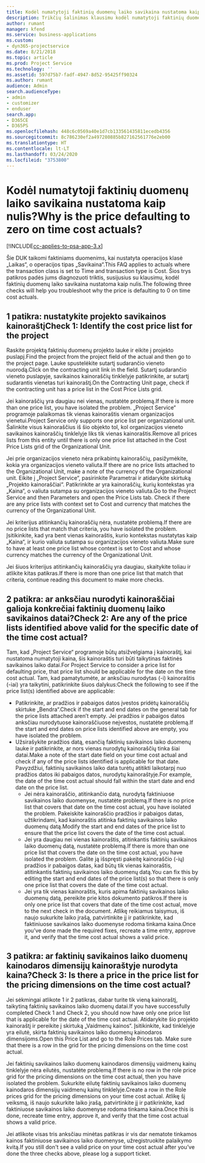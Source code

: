 ```yaml
---
title: Kodėl numatytoji faktinių duomenų laiko savikaina nustatoma kaip nulis?
description: Trikčių šalinimas klausimu kodėl numatytoji faktinių duomenų laiko savikaina nustatoma kaip 0.
author: rumant
manager: kfend
ms.service: business-applications
ms.custom:
- dyn365-projectservice
ms.date: 8/21/2018
ms.topic: article
ms.prod: Project Service
ms.technology: ''
ms.assetid: 597d75b7-fadf-4947-8d52-95425ff90324
ms.author: rumant
audience: Admin
search.audienceType:
- admin
- customizer
- enduser
search.app:
- D365CE
- D365PS
ms.openlocfilehash: 448c6c0569a40e1d7cb133561435811ecedb4356
ms.sourcegitcommit: 8c786230ef2a497280885b827162561776e2eb00
ms.translationtype: HT
ms.contentlocale: lt-LT
ms.lasthandoff: 03/24/2020
ms.locfileid: "3753800"
---
```

# <a name="why-is-the-price-defaulting-to-zero-on-time-cost-actuals"></a><span data-ttu-id="83cf2-103">Kodėl numatytoji faktinių duomenų laiko savikaina nustatoma kaip nulis?</span><span class="sxs-lookup"><span data-stu-id="83cf2-103">Why is the price defaulting to zero on time cost actuals?</span></span>

[!INCLUDE[cc-applies-to-psa-app-3.x](../includes/cc-applies-to-psa-app-3x.md)]

<span data-ttu-id="83cf2-104">Šie DUK taikomi faktiniams duomenims, kai nustatyta operacijos klasė „Laikas“, o operacijos tipas „Savikaina“.</span><span class="sxs-lookup"><span data-stu-id="83cf2-104">This FAQ applies to actuals where the transaction class is set to Time and transaction type is Cost.</span></span> <span data-ttu-id="83cf2-105">Šios trys patikros padės jums diagnozuoti triktis, susijusius su klausimu, kodėl faktinių duomenų laiko savikaina nustatoma kaip nulis.</span><span class="sxs-lookup"><span data-stu-id="83cf2-105">The following three checks will help you troubleshoot why the price is defaulting to 0 on time cost actuals.</span></span>
 
## <a name="check-1-identify-the-cost-price-list-for-the-project"></a><span data-ttu-id="83cf2-106">1 patikra: nustatykite projekto savikainos kainoraštį</span><span class="sxs-lookup"><span data-stu-id="83cf2-106">Check 1: Identify the cost price list for the project</span></span>

<span data-ttu-id="83cf2-107">Raskite projektą faktinių duomenų projekto lauke ir eikite į projekto puslapį.</span><span class="sxs-lookup"><span data-stu-id="83cf2-107">Find the project from the project field of the actual and then go to the project page.</span></span> <span data-ttu-id="83cf2-108">Lauke spustelėkite sutartį sudarančio vieneto nuorodą.</span><span class="sxs-lookup"><span data-stu-id="83cf2-108">Click on the contracting unit link in the field.</span></span> <span data-ttu-id="83cf2-109">Sutartį sudarančio vieneto puslapyje, savikainos kainoraščių tinklelyje patikrinkite, ar sutartį sudarantis vienetas turi kainoraštį.</span><span class="sxs-lookup"><span data-stu-id="83cf2-109">On the Contracting Unit page, check if the contracting unit has a price list in the Cost Price Lists grid.</span></span>

<span data-ttu-id="83cf2-110">Jei kainoraščių yra daugiau nei vienas, nustatėte problemą.</span><span class="sxs-lookup"><span data-stu-id="83cf2-110">If there is more than one price list, you have isolated the problem.</span></span> <span data-ttu-id="83cf2-111">„Project Service“ programoje palaikomas tik vienas kainoraštis vienam organizacijos vienetui.</span><span class="sxs-lookup"><span data-stu-id="83cf2-111">Project Service only supports one price list per organizational unit.</span></span> <span data-ttu-id="83cf2-112">Šalinkite visus kainoraščius iš šio objekto tol, kol organizacijos vieneto savikainos kainoraščių tinklelyje liks tik vienas kainoraštis.</span><span class="sxs-lookup"><span data-stu-id="83cf2-112">Remove all prices lists from this entity until there is only one price list attached in the Cost Price Lists grid of the Organizational Unit.</span></span>

<span data-ttu-id="83cf2-113">Jei prie organizacijos vieneto nėra prikabintų kainoraščių, pasižymėkite, kokia yra organizacijos vieneto valiuta.</span><span class="sxs-lookup"><span data-stu-id="83cf2-113">If there are no price lists attached to the Organizational Unit, make a note of the currency of the Organizational unit.</span></span> <span data-ttu-id="83cf2-114">Eikite į „Project Service“, pasirinkite Parametrai ir atidarykite skirtuką „Projekto kainoraščiai“. Patikrinkite ar yra kainoraščių, kurių kontekstas yra „Kaina“, o valiuta sutampa su organizacijos vieneto valiuta.</span><span class="sxs-lookup"><span data-stu-id="83cf2-114">Go to the Project Service and then Parameters and open the Price Lists tab. Check if there are any price lists with context set to Cost and currency that matches the currency of the Organizational Unit.</span></span>
 
<span data-ttu-id="83cf2-115">Jei kriterijus atitinkančių kainoraščių nėra, nustatėte problemą.</span><span class="sxs-lookup"><span data-stu-id="83cf2-115">If there are no price lists that match that criteria, you have isolated the problem.</span></span> <span data-ttu-id="83cf2-116">Įsitikinkite, kad yra bent vienas kainoraštis, kurio kontekstas nustatytas kaip „Kaina“, ir kurio valiuta sutampa su organizacijos vieneto valiuta.</span><span class="sxs-lookup"><span data-stu-id="83cf2-116">Make sure to have at least one price list whose context is set to Cost and whose currency matches the currency of the Organizational Unit.</span></span>

<span data-ttu-id="83cf2-117">Jei šiuos kriterijus atitinkančių kainoraščių yra daugiau, skaitykite toliau ir atlikite kitas patikras.</span><span class="sxs-lookup"><span data-stu-id="83cf2-117">If there is more than one price list that match that criteria, continue reading this document to make more checks.</span></span>

## <a name="check-2-are-any-of-the-price-lists-identified-above-valid-for-the-specific-date-of-the-time-cost-actual"></a><span data-ttu-id="83cf2-118">2 patikra: ar anksčiau nurodyti kainoraščiai galioja konkrečiai faktinių duomenų laiko savikainos datai?</span><span class="sxs-lookup"><span data-stu-id="83cf2-118">Check 2: Are any of the price lists identified above valid for the specific date of the time cost actual?</span></span>

<span data-ttu-id="83cf2-119">Tam, kad „Project Service“ programoje būtų atsižvelgiama į kainoraštį, kai nustatoma numatytoji kaina, šis kainoraštis turi būti taikytinas faktinės savikainos laiko datai.</span><span class="sxs-lookup"><span data-stu-id="83cf2-119">For Project Service to consider a price list for defaulting price, that price list should be applicable for the date on the time cost actual.</span></span> <span data-ttu-id="83cf2-120">Tam, kad pamatytumėte, ar anksčiau nurodytas (-i) kainoraštis (-iai) yra taikytini, patikrinkite šiuos dalykus:</span><span class="sxs-lookup"><span data-stu-id="83cf2-120">Check the following to see if the price list(s) identified above are applicable:</span></span>

- <span data-ttu-id="83cf2-121">Patikrinkite, ar pradžios ir pabaigos datos įvestos pridėtų kainoraščių skirtuke „Bendra“.</span><span class="sxs-lookup"><span data-stu-id="83cf2-121">Check if the start and end dates on the general tab for the price lists attached aren’t empty.</span></span> <span data-ttu-id="83cf2-122">Jei pradžios ir pabaigos datos anksčiau nurodytuose kainoraščiuose neįvestos, nustatėte problemą.</span><span class="sxs-lookup"><span data-stu-id="83cf2-122">If the start and end dates on price lists identified above are empty, you have isolated the problem.</span></span> 
- <span data-ttu-id="83cf2-123">Užsirašykite pradžios datą, esančią faktinių savikainos laiko duomenų lauke ir patikrinkite, ar nors vienas nurodytų kainoraščių tinka šiai datai.</span><span class="sxs-lookup"><span data-stu-id="83cf2-123">Make a note of the start date field on your time cost actual and check if any of the price lists identified is applicable for that date.</span></span> <span data-ttu-id="83cf2-124">Pavyzdžiui, faktinių savikainos laiko data turėtų atitikti laikotarpį nuo pradžios datos iki pabaigos datos, nurodytų kainoraštyje.</span><span class="sxs-lookup"><span data-stu-id="83cf2-124">For example, the date of the time cost actual should fall within the start date and end date on the price list.</span></span> 
    - <span data-ttu-id="83cf2-125">Jei nėra kainoraščio, atitinkančio datą, nurodytą faktiniuose savikainos laiko duomenyse, nustatėte problemą.</span><span class="sxs-lookup"><span data-stu-id="83cf2-125">If there is no price list that covers that date on the time cost actual, you have isolated the problem.</span></span> <span data-ttu-id="83cf2-126">Pakeiskite kainoraščio pradžios ir pabaigos datas, užtikrindami, kad kainoraštis atitinka faktinių savikainos laiko duomenų datą.</span><span class="sxs-lookup"><span data-stu-id="83cf2-126">Modify the start and end dates of the price list to ensure that the price list covers the date of the time cost actual.</span></span> 
    - <span data-ttu-id="83cf2-127">Jei yra daugiau nei vienas kainoraštis, atitinkantis faktinių savikainos laiko duomenų datą, nustatėte problemą.</span><span class="sxs-lookup"><span data-stu-id="83cf2-127">If there is more than one price list that covers the date on the time cost actual, you have isolated the problem.</span></span> <span data-ttu-id="83cf2-128">Galite ją išspręsti pakeitę kainoraščio (-ių) pradžios ir pabaigos datas, kad būtų tik vienas kainoraštis, atitinkantis faktinių savikainos laiko duomenų datą.</span><span class="sxs-lookup"><span data-stu-id="83cf2-128">You can fix this by editing the start and end dates of the price list(s) so that there is only one price list that covers the date of the time cost actual.</span></span> 
    - <span data-ttu-id="83cf2-129">Jei yra tik vienas kainoraštis, kuris apima faktinių savikainos laiko duomenų datą, pereikite prie kitos dokumento patikros.</span><span class="sxs-lookup"><span data-stu-id="83cf2-129">If there is only one price list that covers that date of the time cost actual, move to the next check in the document.</span></span>
<span data-ttu-id="83cf2-130">Atlikę reikiamus taisymus, iš naujo sukurkite laiko įrašą, patvirtinkite jį ir patikrinkite, kad faktiniuose savikainos laiko duomenyse rodoma tinkama kaina.</span><span class="sxs-lookup"><span data-stu-id="83cf2-130">Once you’ve done made the required fixes, recreate a time entry, approve it, and verify that the time cost actual shows a valid price.</span></span>

## <a name="check-3-is-there-a-price-in-the-price-list-for-the-pricing-dimensions-on-the-time-cost-actual"></a><span data-ttu-id="83cf2-131">3 patikra: ar faktinių savikainos laiko duomenų kainodaros dimensijų kainoraštyje nurodyta kaina?</span><span class="sxs-lookup"><span data-stu-id="83cf2-131">Check 3: Is there a price in the price list for the pricing dimensions on the time cost actual?</span></span>

<span data-ttu-id="83cf2-132">Jei sėkmingai atlikote 1 ir 2 patikras, dabar turite tik vieną kainoraštį, taikytiną faktinių savikainos laiko duomenų datai.</span><span class="sxs-lookup"><span data-stu-id="83cf2-132">If you have successfully completed Check 1 and Check 2, you should now have only one price list that is applicable for the date of the time cost actual.</span></span> <span data-ttu-id="83cf2-133">Atidarykite šio projekto kainoraštį ir pereikite į skirtuką „Vaidmenų kainos“. Įsitikinkite, kad tinklelyje yra eilutė, skirta faktinių savikainos laiko duomenų kainodaros dimensijoms.</span><span class="sxs-lookup"><span data-stu-id="83cf2-133">Open this Price List and go to the Role Prices tab. Make sure that there is a row in the grid for the pricing dimensions on the time cost actual.</span></span>

<span data-ttu-id="83cf2-134">Jei faktinių savikainos laiko duomenų kainodaros dimensijų vaidmenų kainų tinklelyje nėra eilutės, nustatėte problemą.</span><span class="sxs-lookup"><span data-stu-id="83cf2-134">If there is no row in the role price grid for the pricing dimensions on the time cost actual, then you have isolated the problem.</span></span> <span data-ttu-id="83cf2-135">Sukurkite eilutę faktinių savikainos laiko duomenų kainodaros dimensijų vaidmenų kainų tinklelyje.</span><span class="sxs-lookup"><span data-stu-id="83cf2-135">Create a row in the Role prices grid for the pricing dimensions on your time cost actual.</span></span> <span data-ttu-id="83cf2-136">Atlikę šį veiksmą, iš naujo sukurkite laiko įrašą, patvirtinkite jį ir patikrinkite, kad faktiniuose savikainos laiko duomenyse rodoma tinkama kaina.</span><span class="sxs-lookup"><span data-stu-id="83cf2-136">Once this is done, recreate time entry, approve it, and verify that the time cost actual shows a valid price.</span></span>
 
<span data-ttu-id="83cf2-137">Jei atlikote visas tris anksčiau minėtas patikras ir vis dar nematote tinkamos kainos faktiniuose savikainos laiko duomenyse, užregistruokite palaikymo kvitą.</span><span class="sxs-lookup"><span data-stu-id="83cf2-137">If you still don't see a valid price on your time cost actual after you’ve done the three checks above, please log a support ticket.</span></span>



